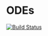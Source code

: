 # ODEs

[![Build Status](https://travis-ci.org/Kelvyn88/ODEs.jl.svg?branch=master)](https://travis-ci.org/Kelvyn88/ODEs.jl)
